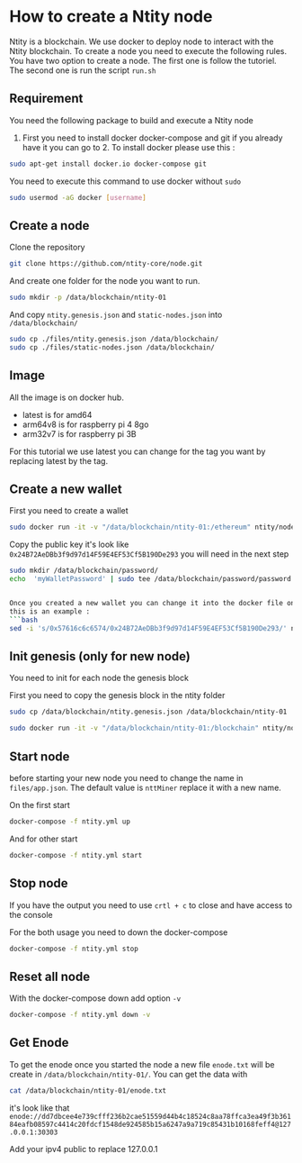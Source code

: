 # How to create a Ntity node

Ntity is a blockchain. We use docker to deploy node to interact with the Ntity blockchain. To create a node you need to execute the following rules. You have two option to create a node. The first one is follow the tutoriel. The second one is run the script `run.sh`

## Requirement

You need the following package to build and execute a Ntity node

1. First you need to install docker docker-compose and git if you already have it you can go to 2. To install docker please use this :

```bash
sudo apt-get install docker.io docker-compose git	
```

You need to execute this command to use docker without `sudo`

```bash
sudo usermod -aG docker [username]
```

## Create a node

Clone the repository

```bash
git clone https://github.com/ntity-core/node.git
```

And create one folder for the node you want to run. 

```bash
sudo mkdir -p /data/blockchain/ntity-01
```

And copy `ntity.genesis.json` and `static-nodes.json` into `/data/blockchain/`

```bash
sudo cp ./files/ntity.genesis.json /data/blockchain/
sudo cp ./files/static-nodes.json /data/blockchain/
```

## Image
All the image is on docker hub. 

- latest is for amd64
- arm64v8 is for raspberry pi 4 8go
- arm32v7 is for raspberry pi 3B

For this tutorial we use latest you can change for the tag you want by replacing latest by the tag.

## Create a new wallet

First you need to create a wallet

```bash
sudo docker run -it -v "/data/blockchain/ntity-01:/ethereum" ntity/node:latest geth --datadir=/ethereum --nousb account new
```

Copy the public key it's look like `0x24B72AeDBb3f9d97d14F59E4EF53Cf5B190De293` you will need in the next step

```bash
sudo mkdir /data/blockchain/password/
echo  'myWalletPassword' | sudo tee /data/blockchain/password/password.txt


Once you created a new wallet you can change it into the docker file on WALLET environnement variable with wallet
this is an example : 
```bash
sed -i 's/0x57616c6c6574/0x24B72AeDBb3f9d97d14F59E4EF53Cf5B190De293/' ntity.yml
```


## Init genesis (only for new node)

You need to init for each node the genesis block

First you need to copy the genesis block in the ntity folder

```bash
sudo cp /data/blockchain/ntity.genesis.json /data/blockchain/ntity-01
```

```bash
sudo docker run -it -v "/data/blockchain/ntity-01:/blockchain" ntity/node:latest geth --datadir=/blockchain --nousb init /blockchain/ntity.genesis.json
```

## Start node

before starting your new node you need to change the name in `files/app.json`. The default value is `nttMiner` replace it with a new name.

On the first start

```bash
docker-compose -f ntity.yml up
```

And for other start 

```bash
docker-compose -f ntity.yml start
```

## Stop node

If you have the output you need to use `crtl + c` to close and have access to the console

For the both usage you need to down the docker-compose 

```bash
docker-compose -f ntity.yml stop
```

## Reset all node

With the docker-compose down add option `-v`

```bash
docker-compose -f ntity.yml down -v
```

## Get Enode

To get the enode once you started the node a new file `enode.txt` will be create in `/data/blockchain/ntity-01/`. You can get the data with 

```bash
cat /data/blockchain/ntity-01/enode.txt
```

it's look like that
`enode://dd7dbcee4e739cfff236b2cae51559d44b4c18524c8aa78ffca3ea49f3b36184eafb08597c4414c20fdcf1548de924585b15a6247a9a719c85431b10168feff4@127.0.0.1:30303`

Add your ipv4 public to replace 127.0.0.1

